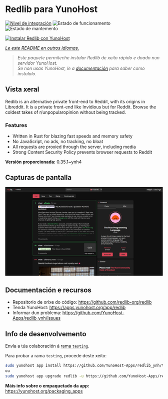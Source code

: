 <!--
NOTA: Este README foi creado automáticamente por <https://github.com/YunoHost/apps/tree/master/tools/readme_generator>
NON debe editarse manualmente.
-->

# Redlib para YunoHost

[![Nivel de integración](https://dash.yunohost.org/integration/redlib.svg)](https://ci-apps.yunohost.org/ci/apps/redlib/) ![Estado de funcionamento](https://ci-apps.yunohost.org/ci/badges/redlib.status.svg) ![Estado de mantemento](https://ci-apps.yunohost.org/ci/badges/redlib.maintain.svg)

[![Instalar Redlib con YunoHost](https://install-app.yunohost.org/install-with-yunohost.svg)](https://install-app.yunohost.org/?app=redlib)

*[Le este README en outros idiomas.](./ALL_README.md)*

> *Este paquete permíteche instalar Redlib de xeito rápido e doado nun servidor YunoHost.*  
> *Se non usas YunoHost, le a [documentación](https://yunohost.org/install) para saber como instalalo.*

## Vista xeral

Redlib is an alternative private front-end to Reddit, with its origins in Libreddit. It is a private front-end like Invidious but for Reddit. Browse the coldest takes of r/unpopularopinion without being tracked.

### Features

- Written in Rust for blazing fast speeds and memory safety
- No JavaScript, no ads, no tracking, no bloat
- All requests are proxied through the server, including media
- Strong Content Security Policy prevents browser requests to Reddit


**Versión proporcionada:** 0.35.1~ynh4

## Capturas de pantalla

![Captura de pantalla de Redlib](./doc/screenshots/screenshot.png)

## Documentación e recursos

- Repositorio de orixe do código: <https://github.com/redlib-org/redlib>
- Tenda YunoHost: <https://apps.yunohost.org/app/redlib>
- Informar dun problema: <https://github.com/YunoHost-Apps/redlib_ynh/issues>

## Info de desenvolvemento

Envía a túa colaboración á [rama `testing`](https://github.com/YunoHost-Apps/redlib_ynh/tree/testing).

Para probar a rama `testing`, procede deste xeito:

```bash
sudo yunohost app install https://github.com/YunoHost-Apps/redlib_ynh/tree/testing --debug
ou
sudo yunohost app upgrade redlib -u https://github.com/YunoHost-Apps/redlib_ynh/tree/testing --debug
```

**Máis info sobre o empaquetado da app:** <https://yunohost.org/packaging_apps>
